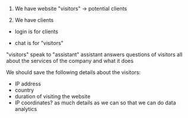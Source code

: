 1. We have website "visitors" -> potential clients

2. We have clients

-   login is for clients

-   chat is for "visitors"

"visitors" speak to "assistant"
assistant answers questions of visitors all about the services of the company and what it does

We should save the following details about the visitors:

-   IP address
-   country
-   duration of visiting the website
-   IP coordinates?
    as much details as we can so that we can do data analytics
